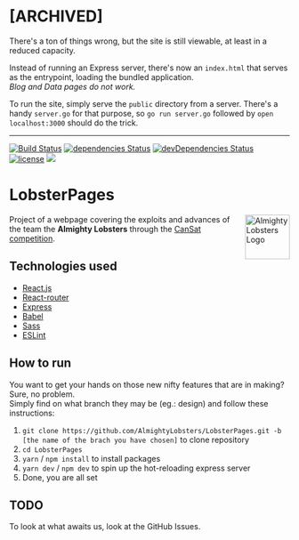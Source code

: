 # [ARCHIVED]

There's a ton of things wrong, but the site is still viewable, at least in a reduced capacity.

Instead of running an Express server, there's now an `index.html` that serves as the entrypoint, loading the bundled application.  
_Blog and Data pages do not work._

To run the site, simply serve the `public` directory from a server. There's a handy `server.go` for that purpose, so `go run server.go` followed by `open localhost:3000` should do the trick.

---

[![Build Status](https://travis-ci.org/AlmightyLobsters/LobsterPages.svg?branch=master)](https://travis-ci.org/AlmightyLobsters/LobsterPages)
[![dependencies Status](https://david-dm.org/AlmightyLobsters/LobsterPages/status.svg)](https://david-dm.org/AlmightyLobsters/LobsterPages)
[![devDependencies Status](https://david-dm.org/AlmightyLobsters/LobsterPages/dev-status.svg)](https://david-dm.org/AlmightyLobsters/LobsterPages?type=dev)
[![license](https://img.shields.io/github/license/mashape/apistatus.svg)](LICENSE.md)
<a href="https://zenhub.com"><img src="https://raw.githubusercontent.com/ZenHubIO/support/master/zenhub-badge.png"></a>

# LobsterPages

<a href="https://github.com/AlmightyLobsters"><img src="https://cdn.rawgit.com/AlmightyLobsters/LobsterPages/6ed8e2cb/src/assets/imgs/logoRed.svg" alt="Almighty Lobsters Logo" width="80" height="80" align="right"></a>

Project of a webpage covering the exploits and advances of the team the **Almighty Lobsters** through the [CanSat competition](http://www.esero.scientica.cz/cansat).

## Technologies used

- [React.js](https://facebook.github.io/react/)
- [React-router](https://github.com/ReactTraining/react-router)
- [Express](https://expressjs.com)
- [Babel](https://github.com/babel/babel)
- [Sass](http://sass-lang.com/)
- [ESLint](http://eslint.org/)

## How to run

You want to get your hands on those new nifty features that are in making? Sure, no problem.<br>
Simply find on what branch they may be (eg.: design) and follow these instructions:

1. `git clone https://github.com/AlmightyLobsters/LobsterPages.git -b [the name of the brach you have chosen]` to clone repository <br>
2. `cd LobsterPages` <br>
3. `yarn` / `npm install` to install packages <br>
4. `yarn dev` / `npm dev` to spin up the hot-reloading express server <br>
5. Done, you are all set

## TODO

To look at what awaits us, look at the GitHub Issues.
